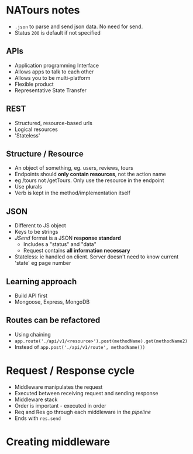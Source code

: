 # NATours notes

- `.json` to parse and send json data. No need for send.
- Status `200` is default if not specified

## APIs

- Application programming Interface
- Allows apps to talk to each other
- Allows you to be multi-platform
- Flexible product
- Representative State Transfer

## REST
- Structured, resource-based urls
- Logical resources
- 'Stateless'

## Structure / Resource
- An object of something, eg. users, reviews, tours
- Endpoints should **only contain resources**, not the action name
- eg /tours not /getTours. Only use the resource in the endpoint
- Use plurals
- Verb is kept in the method/implementation itself

## JSON
- Different to JS object
- Keys to be strings
- *JSend* format is a JSON **response standard**
  - Includes a "status" and "data"
  - Request contains **all information necessary**
- Stateless: ie handled on client. Server doesn't need to know current 'state' eg page number

## Learning approach
- Build API first
- Mongoose, Express, MongoDB

## Routes can be refactored

- Using chaining
- `app.route('./api/v1/<resource>').post(methodName).get(methodName2)`
- Instead of `app.post('./api/v1/route', methodName())`

# Request / Response cycle

- Middleware manipulates the request
- Executed between receiving request and sending response
- Middleware stack
- Order is important - executed in order
- Req and Res go through each middleware in the *pipeline*
- Ends with `res.send`

# Creating middleware

